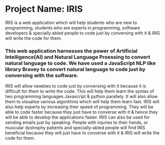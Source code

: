 # Project Name: IRIS

IRIS is a web application which will help students who are new to programming, students who are experts in programming, software developers & specially abled people to code just by conversing with it & IRIS will write the code for them.

### This web application harnesses the power of Artificial Intelligence(AI) and Natural Language Proessing to convert natural language to code. We have used a JavaScript NLP like library Bravey to convert natural language to code just by conversing with the software. 

IRIS will allow newbies to code just by conversing with it because it is difficult for them to write the code. This will help them learn the syntax of two programming languages Javascript & python parallely.  It will also allow them to visualise various algorithms which will help them learn fast. IRIS will also help experts by increasing their speed of programming. They will be able to code faster because they just have to converse with it & hence they will be able to develop the applications faster. IRIS can also be used for sending emails just by speaking. People with injuries to their hands, or muscular dystrophy patients and specially-abled people will find IRIS beneficial because they will just have to converse with it & IRIS will write the code for them.
